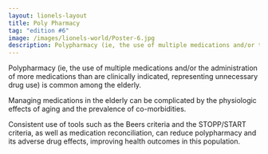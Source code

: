 ```yaml
---
layout: lionels-layout
title: Poly Pharmacy
tag: "edition #6"
image: /images/lionels-world/Poster-6.jpg
description: Polypharmacy (ie, the use of multiple medications and/or the administration of more medications than are clinically indicated, representing unnecessary drug use) is common among the elderly.
---
```


Polypharmacy (ie, the use of multiple medications and/or the administration of more medications than are clinically indicated, representing unnecessary drug use) is common among the elderly.

Managing medications in the elderly can be complicated by the physiologic effects of aging and the prevalence of co-morbidities.

Consistent use of tools such as the Beers criteria and the STOPP/START criteria, as well as medication reconciliation, can reduce polypharmacy and its adverse drug effects, improving health outcomes in this population.